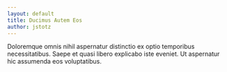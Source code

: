 ```yaml
---
layout: default
title: Ducimus Autem Eos
author: jstotz
---
```


Doloremque omnis nihil aspernatur distinctio ex optio temporibus necessitatibus. Saepe et quasi libero explicabo iste eveniet. Ut aspernatur hic assumenda eos voluptatibus.
